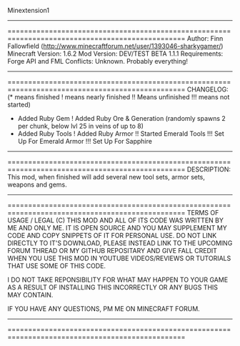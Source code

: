 Minextension1
_________________________________________________________________________________________________
=================================================================================================
Author: Finn Fallowfield (http://www.minecraftforum.net/user/1393046-sharkygamer/)
Minecraft Version: 1.6.2
Mod Version: DEV/TEST BETA 1.1.1
Requirements: Forge API and FML
Conflicts: Unknown. Probably everything!
_________________________________________________________________________________________________
=================================================================================================
CHANGELOG:
(* means finished ! means nearly finished !! Means unfinished !!! means not started)
* Added Ruby Gem 
! Added Ruby Ore & Generation (randomly spawns 2 per chunk, below lvl 25 in veins of up to 8)
* Added Ruby Tools
! Added Ruby Armor
!! Started Emerald Tools
!!! Set Up For Emerald Armor
!!! Set Up For Sapphire
_________________________________________________________________________________________________
=================================================================================================
DESCRIPTION:
This mod, when finished will add several new tool sets, armor sets, weapons and gems.
_________________________________________________________________________________________________
=================================================================================================
TERMS OF USAGE / LEGAL (C)
THIS MOD AND ALL OF ITS CODE WAS WRITTEN BY ME AND ONLY ME. IT IS OPEN SOURCE AND YOU MAY
SUPPLEMENT MY CODE AND COPY SNIPPETS OF IT FOR PERSONAL USE. DO NOT LINK DIRECTLY TO IT'S
DOWNLOAD, PLEASE INSTEAD LINK TO THE UPCOMING FORUM THREAD OR MY GITHUB REPOSITARY AND GIVE
FALL CREDIT WHEN YOU USE THIS MOD IN YOUTUBE VIDEOS/REVIEWS OR TUTORIALS THAT USE SOME OF 
THIS CODE.

I DO NOT TAKE REPONSIBILITY FOR WHAT MAY HAPPEN TO YOUR GAME AS A RESULT OF INSTALLING THIS
INCORRECTLY OR ANY BUGS THIS MAY CONTAIN.

IF YOU HAVE ANY QUESTIONS, PM ME ON MINECRAFT FORUM.
_________________________________________________________________________________________________
=================================================================================================
